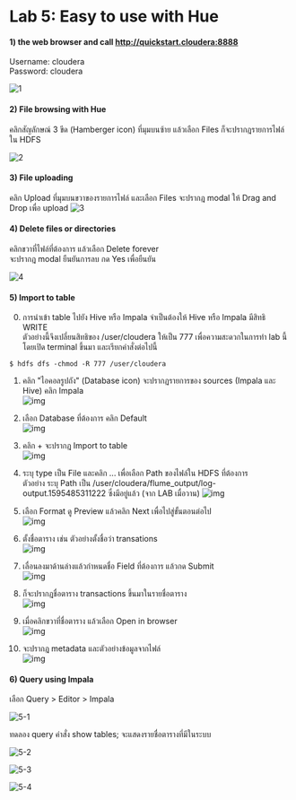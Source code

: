 # Lab 5: Easy to use with Hue

#### 1) the web browser and call http://quickstart.cloudera:8888  

Username: cloudera  
Password: cloudera  

![1](https://github.com/innosoft-mis/de/blob/master/lab/img/05/01.png)

#### 2) File browsing with Hue

คลิกสัญลักษณ์ 3 ขีด (Hamberger icon) ที่มุมบนซ้าย แล้วเลือก Files 
ก็จะปรากฎรายการไฟล์ใน HDFS

![2](https://github.com/innosoft-mis/de/blob/master/lab/img/05/02.png)
 
#### 3) File uploading 

คลิก Upload ที่มุมบนขวาของรายการไฟล์ และเลือก Files จะปรากฎ modal ให้ Drag and Drop เพื่อ upload
![3](https://github.com/innosoft-mis/de/blob/master/lab/img/05/03.png)
 
#### 4) Delete files or directories

คลิกขวาที่ไฟล์ที่ต้องการ แล้วเลือก Delete forever  
จะปรากฎ modal ยืนยันการลบ กด Yes เพื่อยืนยัน

![4](https://github.com/innosoft-mis/de/blob/master/lab/img/05/04.png)

#### 5) Import to table

0. การนำเข้า table ไปยัง Hive หรือ Impala จำเป็นต้องให้ Hive หรือ Impala มีสิทธิ WRITE  
ตัวอย่างนี้จึงเปลี่ยนสิทธิของ /user/cloudera ให้เป็น 777 เพื่อความสะดวกในการทำ lab นี้
โดยเปิด terminal ขึ้นมา และเรียกคำสั่งต่อไปนี้  
```
$ hdfs dfs -chmod -R 777 /user/cloudera
```

1. คลิก "ไอคอลรูปถัง" (Database icon) จะปรากฏรายการของ sources (Impala และ Hive) คลิก Impala  
![img](https://github.com/innosoft-mis/de/blob/master/lab/img/05/05_new_01.png)

2. เลือก Database ที่ต้องการ คลิก Default  
![img](https://github.com/innosoft-mis/de/blob/master/lab/img/05/05_new_02.png)

3. คลิก + จะปรากฎ Import to table  
![img](https://github.com/innosoft-mis/de/blob/master/lab/img/05/05_new_03.png)

4. ระบุ type เป็น File และคลิก ... เพื่อเลือก Path ของไฟล์ใน HDFS ที่ต้องการ  
ตัวอย่าง ระบุ Path เป็น /user/cloudera/flume_output/log-output.1595485311222 
ซึ่งมีอยู่แล้ว (จาก LAB เมื่อวาน)
![img](https://github.com/innosoft-mis/de/blob/master/lab/img/05/05_new_04.png)

5. เลือก Format ดู Preview แล้วคลิก Next เพื่อไปสู่ขั้นตอนต่อไป  
![img](https://github.com/innosoft-mis/de/blob/master/lab/img/05/05_new_05.png)

6. ตั้งชื่อตาราง เช่น ตัวอย่างตั้งชื่อว่า transations  
![img](https://github.com/innosoft-mis/de/blob/master/lab/img/05/05_new_06.png)

7. เลื่อนลงมาด้านล่างแล้วกำหนดชื่อ Field ที่ต้องการ แล้วกด Submit  
![img](https://github.com/innosoft-mis/de/blob/master/lab/img/05/05_new_07.png)

8. ก็จะปรากฎชื่อตาราง transactions ขึ้นมาในรายชื่อตาราง  
![img](https://github.com/innosoft-mis/de/blob/master/lab/img/05/05_new_08.png)

9. เมื่อคลิกขวาที่ชื่อตาราง แล้วเลือก Open in browser  
![img](https://github.com/innosoft-mis/de/blob/master/lab/img/05/05_new_09.png)

10. จะปรากฎ metadata และตัวอย่างข้อมูลจากไฟล์  
![img](https://github.com/innosoft-mis/de/blob/master/lab/img/05/05_new_10.png)

#### 6) Query using Impala

เลือก Query > Editor > Impala

![5-1](https://github.com/innosoft-mis/de/blob/master/lab/img/05/05-1.png)

ทดลอง query คำสั่ง show tables; จะแสดงรายชื่อตารางที่มีในระบบ  

![5-2](https://github.com/innosoft-mis/de/blob/master/lab/img/05/05-2.png)

![5-3](https://github.com/innosoft-mis/de/blob/master/lab/img/05/05-3.png)

![5-4](https://github.com/innosoft-mis/de/blob/master/lab/img/05/05-4.png)
 
 
